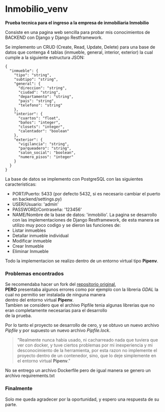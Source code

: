 # Inmobilio_venv

**Prueba tecnica para el ingreso a la empresa de inmobiliaria Inmobilio**

Consiste en una pagina web sencilla para probar mis conocimientos de BACKEND con Django y Django Restframework.  

Se implemento un CRUD (Create, Read, Update, Delete)
para una base de datos que contenga 4 tablas (inmueble, general, interior, exterior) la cual cumple a la siguiente estructura JSON:

~~~
{
  "inmueble": {
    "tipo": "string",
    "subtipo": "string",
    "general": {
      "direccion": "string",
      "ciudad": "string",
      "departamento": "string",
      "pais": "string",
      "telefono": "string"
    },
    "interior": {
      "cuartos": "float",
      "baños": "integer",
      "closets": "integer",
      "calentador": "boolean"
    },
    "exterior": {
      "vigilancia": "string",
      "parqueadero": "string",
      "salon_social": "boolean",
      "numero_pisos": "integer"
    }
  }
}
~~~

La base de datos se implemento con PostgreSQL con las siguientes caracteristicas:  
* PORT/Puerto: 5433 (por defecto 5432, si es necesario cambiar el puerto en backend/settings.py)
* USER/Usuario: 'admin'
* PASSWORD/Contraseña: '123456'
* NAME/Nombre de la base de datos: 'inmobilio'.
La pagina se desarrollo con las implementaciones de Django Restframework, de esta manera se utilizo muy poco codigo
y se dieron las funciones de:
* Listar inmuebles
* Detallar inmueble individual
* Modificar inmueble
* Crear Inmueble
* Eliminar Inmueble

Todo la implementacion se realizo dentro de un entorno virtual tipo **Pipenv**.

### Problemas encontrados

Se recomendaba hacer un fork del [repositorio original](https://gitlab.com/inmobilio-interview/backend-python/tree/master),  
**PERO** presentaba algunos errores como por ejemplo con la libreria *GDAL* la cual no permitio ser instalada de ninguna manera  
dentro del entorno virtual **Pipenv**.   
Tambien se considero que el archivo Pipfile tenia algunas librerias que no eran completamente necesarias para el desarrollo  
de la prueba.

Por lo tanto el proyecto se desarrollo de cero, y se obtuvo un nuevo archivo *Pipfile* y por supuesto un nuevo archivo *Pipfile.lock*.

> "Realmente nunca habia usado, ni cacharreado nada que tuviera que ver con docker, y tuve ciertos problemas por mi inexperiencia y mi desconocimiento de la herramienta, por esta razon no implemente el proyecto dentro de un contenedor, sino, que lo deje simplemente en el entorno virtual **Pipenv**."

No se entrego un archivo Dockerfile pero de igual manera se genero un archivo requirements.txt

### Finalmente
Solo me queda agradecer por la oportunidad, y espero una respuesta de su parte.
